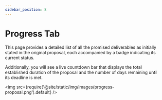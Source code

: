 ```yaml
---
sidebar_position: 8
---
```


# Progress Tab

This page provides a detailed list of all the promised deliverables as initially stated in the original proposal, each accompanied by a badge indicating its current status.

Additionally, you will see a live countdown bar that displays the total established duration of the proposal and the number of days remaining until its deadline is met. 

<img src={require('@site/static/img/images/progress-proposal.png').default} />